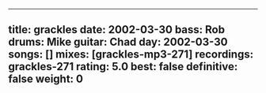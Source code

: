 
---
title: grackles
date: 2002-03-30
bass:	Rob
drums:	Mike
guitar:	Chad
day: 2002-03-30
songs: []
mixes: [grackles-mp3-271]
recordings: grackles-271
rating: 5.0
best: false
definitive: false
weight: 0
---

